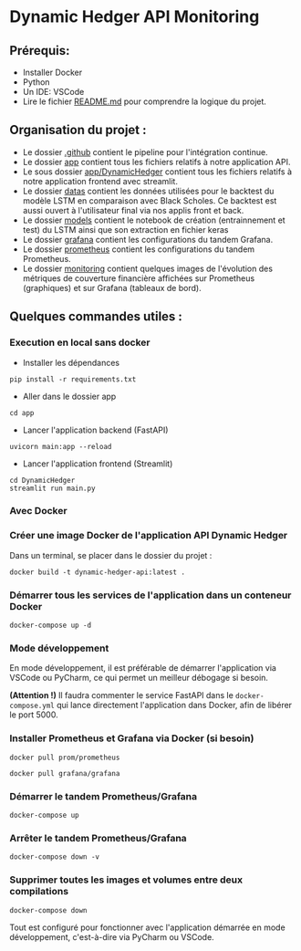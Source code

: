 # Dynamic Hedger API Monitoring

## Prérequis:
- Installer Docker
- Python
- Un IDE: VSCode
- Lire le fichier [README.md](README.md) pour comprendre la logique du projet.

## Organisation du projet :

- Le dossier [.github](.github) contient le pipeline pour l'intégration continue.
- Le dossier [app](app) contient tous les fichiers relatifs à notre application API.
- Le sous dossier [app/DynamicHedger](app/DynamicHedger/) contient tous les fichiers relatifs à notre application frontend avec streamlit.
- Le dossier [datas](datas) contient les données utilisées pour le backtest du modèle LSTM en comparaison avec Black Scholes. Ce backtest est aussi ouvert à l'utilisateur final via nos applis front et back.
- Le dossier [models](models) contient le notebook de création (entrainnement et test) du LSTM ainsi que son extraction en fichier keras
- Le dossier [grafana](grafana) contient les configurations du tandem Grafana.
- Le dossier [prometheus](prometheus) contient les configurations du tandem Prometheus.
- Le dossier [monitoring](monitoring) contient quelques images de l'évolution des métriques de couverture financière affichées sur Prometheus (graphiques) et sur Grafana (tableaux de bord).

## Quelques commandes utiles :

### Execution en local sans docker 
- Installer les dépendances
```
pip install -r requirements.txt
```

- Aller dans le dossier app
```
cd app
```
- Lancer l'application backend (FastAPI)
```
uvicorn main:app --reload
```
- Lancer l'application frontend (Streamlit)
```
cd DynamicHedger
streamlit run main.py
```
### Avec Docker

### Créer une image Docker de l'application API Dynamic Hedger
Dans un terminal, se placer dans le dossier du projet :
```
docker build -t dynamic-hedger-api:latest .
```

### Démarrer tous les services de l'application dans un conteneur Docker
```
docker-compose up -d
```

### Mode développement
En mode développement, il est préférable de démarrer l'application via VSCode ou PyCharm, ce qui permet un meilleur débogage si besoin.

**(Attention !)** Il faudra commenter le service FastAPI dans le `docker-compose.yml` qui lance directement l'application dans Docker, afin de libérer le port 5000.

### Installer Prometheus et Grafana via Docker (si besoin)
```
docker pull prom/prometheus
```
```
docker pull grafana/grafana
```

### Démarrer le tandem Prometheus/Grafana
```
docker-compose up
```

### Arrêter le tandem Prometheus/Grafana
```
docker-compose down -v
```

### Supprimer toutes les images et volumes entre deux compilations
```
docker-compose down
```

Tout est configuré pour fonctionner avec l'application démarrée en mode développement, c'est-à-dire via PyCharm ou VSCode.

